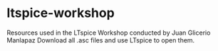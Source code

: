 # ltspice-workshop
Resources used in the LTspice Workshop conducted by Juan Glicerio Manlapaz
Download all .asc files and use LTspice to open them.
